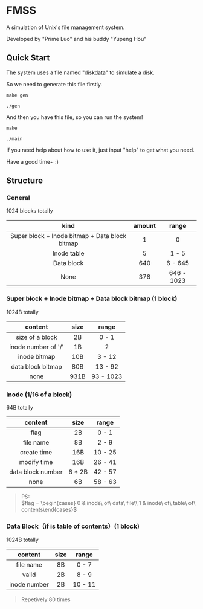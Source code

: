 # FMSS

A simulation of Unix's file management system.

Developed by "Prime Luo" and his buddy "Yupeng Hou"

## Quick Start

The system uses a file named "diskdata" to simulate a disk.

So we need to generate this file firstly.

`make gen`

`./gen`

And then you have this file, so you can run the system!

`make`

`./main`

If you need help about how to use it, just input "help" to get what you need.

Have a good time~ :)

## Structure

### General

1024 blocks totally

|kind|amount|range|
|:-:|:-:|:-:|
|Super block + Inode bitmap + Data block bitmap|1|0|
|Inode table|5|1 - 5|
|Data block|640|6 - 645|
|None|378|646 - 1023|

### Super block + Inode bitmap + Data block bitmap (1 block)

1024B totally

|content|size|range|
|:-:|:-:|:-:|
|size of a block|2B|0 - 1|
|inode number of '/'|1B|2|
|inode bitmap|10B|3 - 12|
|data block bitmap|80B|13 - 92|
|none|931B|93 - 1023|

### Inode (1/16 of a block)

64B totally

|content|size|range|
|:-:|:-:|:-:|
|flag|2B|0 - 1|
|file name|8B|2 - 9|
|create time|16B|10 - 25|
|modify time|16B|26 - 41|
|data block number|8 * 2B|42 - 57|
|none|6B|58 - 63|

> PS:<br>
> $flag = \begin{cases} 0 & inode\ of\ data\ file\\ 1 & inode\ of\ table\ of\ contents\end{cases}$

### Data Block（if is table of contents）(1 block)

1024B totally

|content|size|range|
|:-:|:-:|:-:|
|file name|8B|0 - 7|
|valid|2B|8 - 9|
|inode number|2B|10 - 11|

> Repetively 80 times




